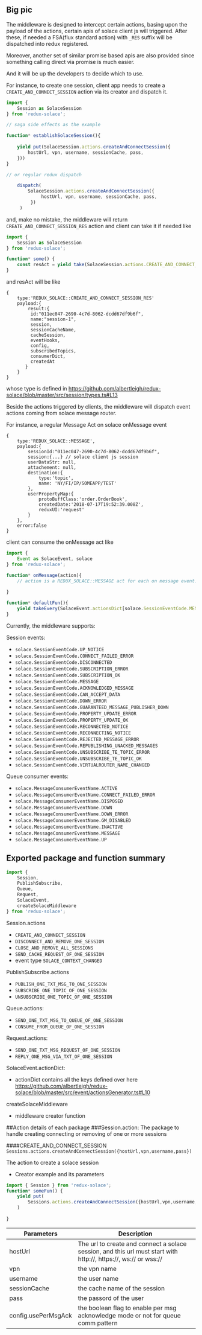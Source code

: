 ## Big pic
The middleware is designed to intercept certain actions, basing upon the payload of the actions, 
certain apis of solace client js will triggered. After these, if needed a FSA(flux standard action) with
`_RES` suffix will be dispatched into redux registered.

Moreover, another set of similar promise based apis are also provided since something calling direct via promise is much easier.

And it will be up the developers to decide which to use.

For instance, to create one session, client app needs to create a `CREATE_AND_CONNECT_SESSION` action via its creator and dispatch it.

```javascript
import {
    Session as SolaceSession
} from 'redux-solace';

// saga side effects as the example

function* establishSolaceSession(){
    
    yield put(SolaceSession.actions.createAndConnectSession({
        hostUrl, vpn, username, sessionCache, pass,       
    }))
}

// or regular redux dispatch 

    dispatch(
        SolaceSession.actions.createAndConnectSession({
             hostUrl, vpn, username, sessionCache, pass,       
         })
     )

``` 

and, make no mistake, the middleware will return `CREATE_AND_CONNECT_SESSION_RES` action and client can take it if needed like

```javascript
import {
    Session as SolaceSession
} from 'redux-solace';

function* some() {
    const resAct = yield take(SolaceSession.actions.CREATE_AND_CONNECT_SESSION_RES);
}

```
and resAct will be like
```text
{
    type:'REDUX_SOLACE::CREATE_AND_CONNECT_SESSION_RES'
    payload:{
        result:{
         id:"011ec047-2690-4c7d-8062-dcdd67df9b6f",
         name:"session-1",
         session,
         sessionCacheName,
         cacheSession,
         eventHooks,
         config,
         subscribedTopics,
         consumerDict,
         createdAt
       }
    }
}
```
whose type is defined in https://github.com/albertleigh/redux-solace/blob/master/src/session/types.ts#L13

Beside the actions triggered by clients, the middleware will dispatch event actions coming from solace message router.

For instance, a regular Message Act on solace onMessage event

```text
{
    type:'REDUX_SOLACE::MESSAGE',
    payload:{
        sessionId:"011ec047-2690-4c7d-8062-dcdd67df9b6f",
        session:{...} // solace client js session
        userDataStr: null,
        attachement: null,
        destination:{
            type:'topic',
            name: 'NY/FI/IP/SOMEAPP/TEST'
        },
        userPropertyMap:{
            protoBuffClass:'order.OrderBook',
            createdDate:'2018-07-17T19:52:39.008Z',
            reduxUI:'request'
        }        
    },
    error:false
}
```

client can consume the onMessage act like
```javascript
import {
    Event as SolaceEvent, solace
} from 'redux-solace';

function* onMessage(action){
    // action is a REDUX_SOLACE::MESSAGE act for each on message event.
    
}

function* defaultFun(){
    yield takeEvery(SolaceEvent.actionsDict[solace.SessionEventCode.MESSAGE].actionType,onMessage);
}

```

Currently, the middleware supports:

Session events:
- `solace.SessionEventCode.UP_NOTICE`
- `solace.SessionEventCode.CONNECT_FAILED_ERROR`
- `solace.SessionEventCode.DISCONNECTED`
- `solace.SessionEventCode.SUBSCRIPTION_ERROR`
- `solace.SessionEventCode.SUBSCRIPTION_OK`
- `solace.SessionEventCode.MESSAGE`
- `solace.SessionEventCode.ACKNOWLEDGED_MESSAGE`
- `solace.SessionEventCode.CAN_ACCEPT_DATA`
- `solace.SessionEventCode.DOWN_ERROR`
- `solace.SessionEventCode.GUARANTEED_MESSAGE_PUBLISHER_DOWN`
- `solace.SessionEventCode.PROPERTY_UPDATE_ERROR`
- `solace.SessionEventCode.PROPERTY_UPDATE_OK`
- `solace.SessionEventCode.RECONNECTED_NOTICE`
- `solace.SessionEventCode.RECONNECTING_NOTICE`
- `solace.SessionEventCode.REJECTED_MESSAGE_ERROR`
- `solace.SessionEventCode.REPUBLISHING_UNACKED_MESSAGES`
- `solace.SessionEventCode.UNSUBSCRIBE_TE_TOPIC_ERROR`
- `solace.SessionEventCode.UNSUBSCRIBE_TE_TOPIC_OK`
- `solace.SessionEventCode.VIRTUALROUTER_NAME_CHANGED`

Queue consumer events:
- `solace.MessageConsumerEventName.ACTIVE`
- `solace.MessageConsumerEventName.CONNECT_FAILED_ERROR`
- `solace.MessageConsumerEventName.DISPOSED`
- `solace.MessageConsumerEventName.DOWN`
- `solace.MessageConsumerEventName.DOWN_ERROR`
- `solace.MessageConsumerEventName.GM_DISABLED`
- `solace.MessageConsumerEventName.INACTIVE`
- `solace.MessageConsumerEventName.MESSAGE`
- `solace.MessageConsumerEventName.UP`

## Exported package and function summary
```javascript
import {
    Session, 
    PublishSubscribe, 
    Queue, 
    Request, 
    SolaceEvent, 
    createSolaceMiddleware
} from 'redux-solace';
```
Session.actions
- `CREATE_AND_CONNECT_SESSION`
- `DISCONNECT_AND_REMOVE_ONE_SESSION`
- `CLOSE_AND_REMOVE_ALL_SESSIONS`
- `SEND_CACHE_REQUEST_OF_ONE_SESSION`
- event type `SOLACE_CONTEXT_CHANGED`

PublishSubscribe.actions
- `PUBLISH_ONE_TXT_MSG_TO_ONE_SESSION`
- `SUBSCRIBE_ONE_TOPIC_OF_ONE_SESSION`
- `UNSUBSCRIBE_ONE_TOPIC_OF_ONE_SESSION`

Queue.actions:
- `SEND_ONE_TXT_MSG_TO_QUEUE_OF_ONE_SESSION`
- `CONSUME_FROM_QUEUE_OF_ONE_SESSION`

Request.actions:
- `SEND_ONE_TXT_MSG_REQUEST_OF_ONE_SESSION`
- `REPLY_ONE_MSG_VIA_TXT_OF_ONE_SESSION`

SolaceEvent.actionDict:
- actionDict contains all the keys defined over here https://github.com/albertleigh/redux-solace/blob/master/src/event/actionsGenerator.ts#L10

createSolaceMiddleware
- middleware creator function

##Action details of each package
###Session.action:
The package to handle creating connecting or removing of one or more sessions

####CREATE_AND_CONNECT_SESSION
`Sessions.actions.createAndConnectSession({hostUrl,vpn,username,pass})`

The action to create a solace session
- Creator example and its parameters
```javascript
import { Session } from 'redux-solace';
function* someFun() {
    yield put(
        Sessions.actions.createAndConnectSession({hostUrl,vpn,username,pass})
    )
  
}
```
Parameters | Description
--- | ---
hostUrl| The url to create and connect a solace session, and this url must start with http://, https://, ws:// or wss://
vpn | the vpn name
username| the user name
sessionCache| the cache name of the session
pass | the passord of the user
config.usePerMsgAck| the boolean flag to enable per msg acknowledge mode or not for queue comm pattern

